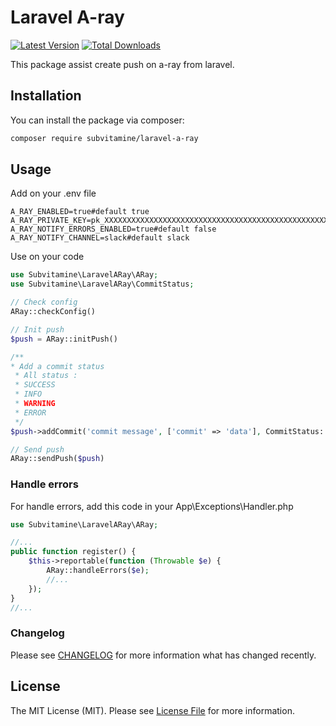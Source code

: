 # Laravel A-ray

[![Latest Version](https://img.shields.io/github/v/tag/subvitamine/laravel-a-ray?sort=semver&label=version)](https://github.com/subvitamine/laravel-a-ray/)
[![Total Downloads](https://img.shields.io/packagist/dt/subvitamine/laravel-a-ray.svg?style=flat-square)](https://packagist.org/packages/subvitamine/laravel-a-ray)

This package assist create push on a-ray from laravel.

## Installation

You can install the package via composer:

```bash
composer require subvitamine/laravel-a-ray
```

## Usage

Add on your .env file

```dotenv
A_RAY_ENABLED=true#default true
A_RAY_PRIVATE_KEY=pk_XXXXXXXXXXXXXXXXXXXXXXXXXXXXXXXXXXXXXXXXXXXXXXXXXXXXXXXXXXXXXXXX
A_RAY_NOTIFY_ERRORS_ENABLED=true#default false
A_RAY_NOTIFY_CHANNEL=slack#default slack
```

Use on your code

```php
use Subvitamine\LaravelARay\ARay;
use Subvitamine\LaravelARay\CommitStatus;

// Check config
ARay::checkConfig()

// Init push
$push = ARay::initPush()

/**
* Add a commit status
 * All status : 
 * SUCCESS
 * INFO
 * WARNING
 * ERROR
 */
$push->addCommit('commit message', ['commit' => 'data'], CommitStatus::SUCCESS)

// Send push
ARay::sendPush($push)
```

### Handle errors

For handle errors, add this code in your App\Exceptions\Handler.php

```php
use Subvitamine\LaravelARay\ARay;

//...
public function register() {
    $this->reportable(function (Throwable $e) {
        ARay::handleErrors($e);
        //...
    });
}
//...

```

### Changelog

Please see [CHANGELOG](CHANGELOG.md) for more information what has changed recently.

## License

The MIT License (MIT). Please see [License File](LICENSE.md) for more information.
